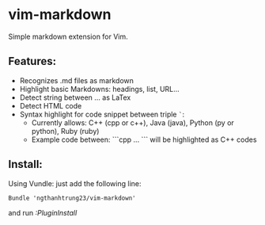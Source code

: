vim-markdown
============

Simple markdown extension for Vim.

## Features:

* Recognizes .md files as markdown
* Highlight basic Markdowns: headings, list, URL...
* Detect string between $...$ as LaTex
* Detect HTML code
* Syntax highlight for code snippet between triple `` ` ``:
    * Currently allows: C++ (cpp or c++), Java (java), Python (py or python), Ruby (ruby)
    * Example code between: \`\`\`cpp ... \`\`\` will be highlighted as C++ codes

## Install:

Using Vundle: just add the following line:

```
Bundle 'ngthanhtrung23/vim-markdown'
```

and run _:PluginInstall_
